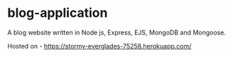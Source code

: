 # blog-application
A blog website written in Node js, Express, EJS, MongoDB and Mongoose.

Hosted on - https://stormy-everglades-75258.herokuapp.com/
